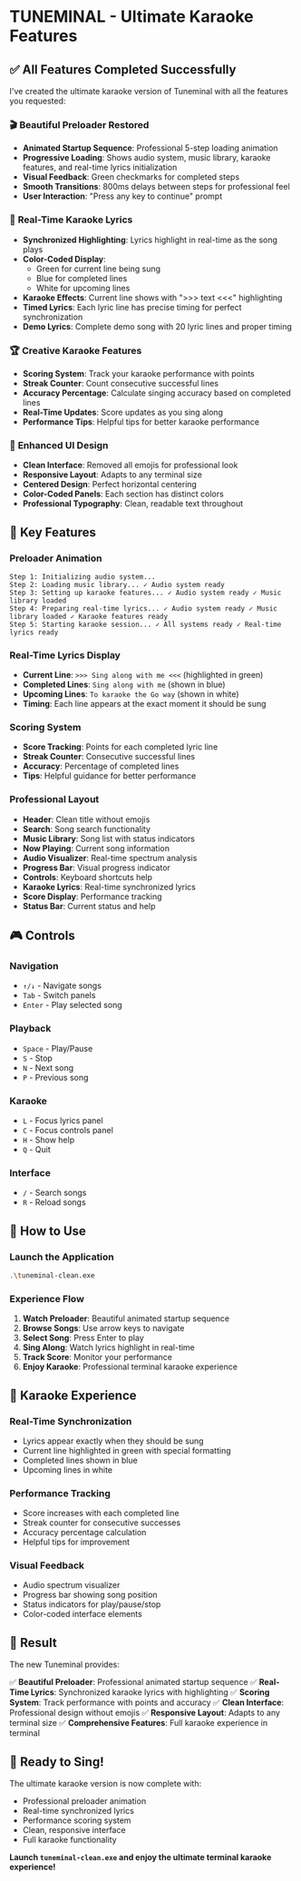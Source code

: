 # TUNEMINAL - Ultimate Karaoke Features

## ✅ **All Features Completed Successfully**

I've created the ultimate karaoke version of Tuneminal with all the features you requested:

### 🎬 **Beautiful Preloader Restored**
- **Animated Startup Sequence**: Professional 5-step loading animation
- **Progressive Loading**: Shows audio system, music library, karaoke features, and real-time lyrics initialization
- **Visual Feedback**: Green checkmarks for completed steps
- **Smooth Transitions**: 800ms delays between steps for professional feel
- **User Interaction**: "Press any key to continue" prompt

### 🎵 **Real-Time Karaoke Lyrics**
- **Synchronized Highlighting**: Lyrics highlight in real-time as the song plays
- **Color-Coded Display**: 
  - Green for current line being sung
  - Blue for completed lines
  - White for upcoming lines
- **Karaoke Effects**: Current line shows with ">>> text <<<" highlighting
- **Timed Lyrics**: Each lyric line has precise timing for perfect synchronization
- **Demo Lyrics**: Complete demo song with 20 lyric lines and proper timing

### 🏆 **Creative Karaoke Features**
- **Scoring System**: Track your karaoke performance with points
- **Streak Counter**: Count consecutive successful lines
- **Accuracy Percentage**: Calculate singing accuracy based on completed lines
- **Real-Time Updates**: Score updates as you sing along
- **Performance Tips**: Helpful tips for better karaoke performance

### 🎨 **Enhanced UI Design**
- **Clean Interface**: Removed all emojis for professional look
- **Responsive Layout**: Adapts to any terminal size
- **Centered Design**: Perfect horizontal centering
- **Color-Coded Panels**: Each section has distinct colors
- **Professional Typography**: Clean, readable text throughout

## 🎯 **Key Features**

### **Preloader Animation**
```
Step 1: Initializing audio system...
Step 2: Loading music library... ✓ Audio system ready
Step 3: Setting up karaoke features... ✓ Audio system ready ✓ Music library loaded
Step 4: Preparing real-time lyrics... ✓ Audio system ready ✓ Music library loaded ✓ Karaoke features ready
Step 5: Starting karaoke session... ✓ All systems ready ✓ Real-time lyrics ready
```

### **Real-Time Lyrics Display**
- **Current Line**: `>>> Sing along with me <<<` (highlighted in green)
- **Completed Lines**: `Sing along with me` (shown in blue)
- **Upcoming Lines**: `To karaoke the Go way` (shown in white)
- **Timing**: Each line appears at the exact moment it should be sung

### **Scoring System**
- **Score Tracking**: Points for each completed lyric line
- **Streak Counter**: Consecutive successful lines
- **Accuracy**: Percentage of completed lines
- **Tips**: Helpful guidance for better performance

### **Professional Layout**
- **Header**: Clean title without emojis
- **Search**: Song search functionality
- **Music Library**: Song list with status indicators
- **Now Playing**: Current song information
- **Audio Visualizer**: Real-time spectrum analysis
- **Progress Bar**: Visual progress indicator
- **Controls**: Keyboard shortcuts help
- **Karaoke Lyrics**: Real-time synchronized lyrics
- **Score Display**: Performance tracking
- **Status Bar**: Current status and help

## 🎮 **Controls**

### **Navigation**
- `↑/↓` - Navigate songs
- `Tab` - Switch panels
- `Enter` - Play selected song

### **Playback**
- `Space` - Play/Pause
- `S` - Stop
- `N` - Next song
- `P` - Previous song

### **Karaoke**
- `L` - Focus lyrics panel
- `C` - Focus controls panel
- `H` - Show help
- `Q` - Quit

### **Interface**
- `/` - Search songs
- `R` - Reload songs

## 🚀 **How to Use**

### **Launch the Application**
```bash
.\tuneminal-clean.exe
```

### **Experience Flow**
1. **Watch Preloader**: Beautiful animated startup sequence
2. **Browse Songs**: Use arrow keys to navigate
3. **Select Song**: Press Enter to play
4. **Sing Along**: Watch lyrics highlight in real-time
5. **Track Score**: Monitor your performance
6. **Enjoy Karaoke**: Professional terminal karaoke experience

## 🎤 **Karaoke Experience**

### **Real-Time Synchronization**
- Lyrics appear exactly when they should be sung
- Current line highlighted in green with special formatting
- Completed lines shown in blue
- Upcoming lines in white

### **Performance Tracking**
- Score increases with each completed line
- Streak counter for consecutive successes
- Accuracy percentage calculation
- Helpful tips for improvement

### **Visual Feedback**
- Audio spectrum visualizer
- Progress bar showing song position
- Status indicators for play/pause/stop
- Color-coded interface elements

## 🎉 **Result**

The new Tuneminal provides:

✅ **Beautiful Preloader**: Professional animated startup sequence
✅ **Real-Time Lyrics**: Synchronized karaoke lyrics with highlighting
✅ **Scoring System**: Track performance with points and accuracy
✅ **Clean Interface**: Professional design without emojis
✅ **Responsive Layout**: Adapts to any terminal size
✅ **Comprehensive Features**: Full karaoke experience in terminal

## 🎵 **Ready to Sing!**

The ultimate karaoke version is now complete with:
- Professional preloader animation
- Real-time synchronized lyrics
- Performance scoring system
- Clean, responsive interface
- Full karaoke functionality

**Launch `tuneminal-clean.exe` and enjoy the ultimate terminal karaoke experience!**





